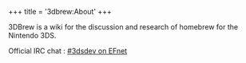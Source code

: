 +++
title = '3dbrew:About'
+++

3DBrew is a wiki for the discussion and research of homebrew for the
Nintendo 3DS.

Official IRC chat : [\#3dsdev on EFnet](irc://irc.efnet.net/3dsdev)
